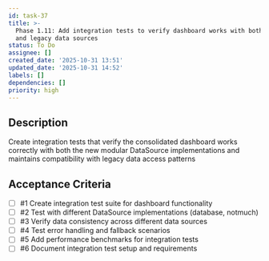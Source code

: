 ```yaml
---
id: task-37
title: >-
  Phase 1.11: Add integration tests to verify dashboard works with both modular
  and legacy data sources
status: To Do
assignee: []
created_date: '2025-10-31 13:51'
updated_date: '2025-10-31 14:52'
labels: []
dependencies: []
priority: high
---
```


## Description

<!-- SECTION:DESCRIPTION:BEGIN -->
Create integration tests that verify the consolidated dashboard works correctly with both the new modular DataSource implementations and maintains compatibility with legacy data access patterns
<!-- SECTION:DESCRIPTION:END -->

## Acceptance Criteria
<!-- AC:BEGIN -->
- [ ] #1 Create integration test suite for dashboard functionality
- [ ] #2 Test with different DataSource implementations (database, notmuch)
- [ ] #3 Verify data consistency across different data sources
- [ ] #4 Test error handling and fallback scenarios
- [ ] #5 Add performance benchmarks for integration tests
- [ ] #6 Document integration test setup and requirements
<!-- AC:END -->
